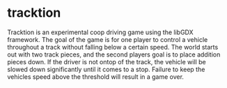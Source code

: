 # tracktion

Tracktion is an experimental coop driving game using the libGDX framework. The goal of the game is for one player to control a vehicle throughout a track without falling below a certain speed. The world starts out with two track pieces, and the second players goal is to place addition pieces down. If the driver is not ontop of the track, the vehicle will be slowed down significantly until it comes to a stop. Failure to keep the vehicles speed above the threshold will result in a game over.
